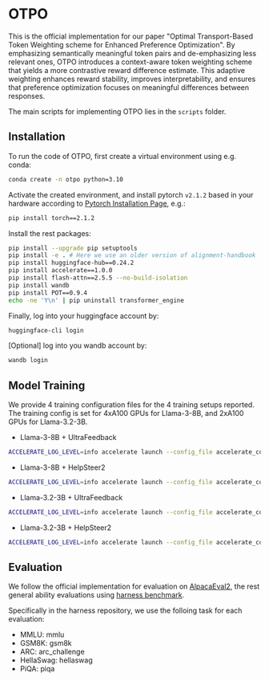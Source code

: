 # OTPO 
This is the official implementation for our paper "Optimal Transport-Based Token Weighting scheme for Enhanced Preference Optimization". By emphasizing semantically meaningful token pairs and de-emphasizing less relevant ones, OTPO introduces a context-aware token weighting scheme that yields a more contrastive reward difference estimate. This adaptive weighting enhances reward stability, improves interpretability, and ensures that preference optimization focuses on meaningful differences between responses.

The main scripts for implementing OTPO lies in the `scripts` folder.

## Installation

To run the code of OTPO, first create a virtual environment using e.g. conda:
```bash
conda create -n otpo python=3.10
```

Activate the created environment, and install pytorch `v2.1.2` based in your hardware according to [Pytorch Installation Page](https://pytorch.org/get-started/previous-versions/), e.g.:
```bash
pip install torch==2.1.2
```

Install the rest packages:
```bash
pip install --upgrade pip setuptools
pip install -e . # Here we use an older version of alignment-handbook
pip install huggingface-hub==0.24.2
pip install accelerate==1.0.0
pip install flash-attn==2.5.5 --no-build-isolation
pip install wandb
pip install POT==0.9.4
echo -ne 'Y\n' | pip uninstall transformer_engine
```

Finally, log into your huggingface account by:
```bash
huggingface-cli login
```

[Optional] log into you wandb account by:
```bash
wandb login
```

## Model Training

We provide 4 training configuration files for the 4 training setups reported. The training config is set for 4xA100 GPUs for Llama-3-8B, and 2xA100 GPUs for Llama-3.2-3B.

- Llama-3-8B + UltraFeedback
```bash
ACCELERATE_LOG_LEVEL=info accelerate launch --config_file accelerate_configs/deepspeed_zero3.yaml --deepspeed_multinode_launcher standard --use_deepspeed --num_processes <num_cards> scripts/run_otpo.py training_configs/otpo-llama3-8b-instruct-ultrafeedback.yaml
```

- Llama-3-8B + HelpSteer2
```bash
ACCELERATE_LOG_LEVEL=info accelerate launch --config_file accelerate_configs/deepspeed_zero3.yaml --deepspeed_multinode_launcher standard --use_deepspeed --num_processes <num_cards> scripts/run_otpo.py training_configs/otpo-llama3-8b-instruct-helpsteer2.yaml
```

- Llama-3.2-3B + UltraFeedback
```bash
ACCELERATE_LOG_LEVEL=info accelerate launch --config_file accelerate_configs/deepspeed_zero3.yaml --deepspeed_multinode_launcher standard --use_deepspeed --num_processes <num_cards> scripts/run_otpo.py training_configs/otpo-llama3_2-3b-instruct-ultrafeedback.yaml
```

- Llama-3.2-3B + HelpSteer2
```bash
ACCELERATE_LOG_LEVEL=info accelerate launch --config_file accelerate_configs/deepspeed_zero3.yaml --deepspeed_multinode_launcher standard --use_deepspeed --num_processes <num_cards> scripts/run_otpo.py training_configs/otpo-llama3_2-3b-instruct-helpsteer2.yaml
```


## Evaluation

We follow the official implementation for evaluation on [AlpacaEval2](https://github.com/tatsu-lab/alpaca_eval), the rest general ability evaluations using [harness benchmark](https://github.com/EleutherAI/lm-evaluation-harness/tree/main). 

Specifically in the harness repository, we use the folloing task for each evaluation:
- MMLU: mmlu
- GSM8K: gsm8k
- ARC: arc_challenge
- HellaSwag: hellaswag
- PiQA: piqa

